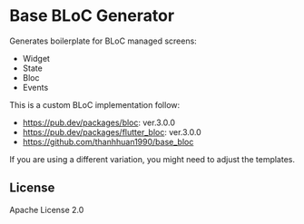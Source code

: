 # Base BLoC Generator

Generates boilerplate for BLoC managed screens:

* Widget
* State
* Bloc
* Events

This is a custom BLoC implementation follow:
* https://pub.dev/packages/bloc: ver.3.0.0
* https://pub.dev/packages/flutter_bloc: ver.3.0.0
* https://github.com/thanhhuan1990/base_bloc

If you are using a different variation, you might need to adjust the templates.


## License
Apache License 2.0
